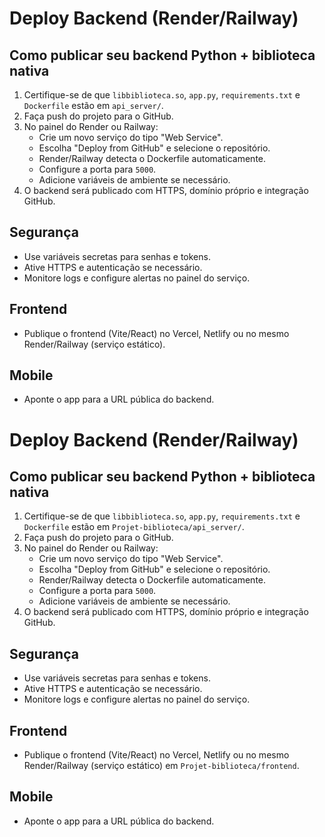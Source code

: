 # Deploy Backend (Render/Railway)

## Como publicar seu backend Python + biblioteca nativa

1. Certifique-se de que `libbiblioteca.so`, `app.py`, `requirements.txt` e `Dockerfile` estão em `api_server/`.
2. Faça push do projeto para o GitHub.
3. No painel do Render ou Railway:
   - Crie um novo serviço do tipo "Web Service".
   - Escolha "Deploy from GitHub" e selecione o repositório.
   - Render/Railway detecta o Dockerfile automaticamente.
   - Configure a porta para `5000`.
   - Adicione variáveis de ambiente se necessário.
4. O backend será publicado com HTTPS, domínio próprio e integração GitHub.

## Segurança
- Use variáveis secretas para senhas e tokens.
- Ative HTTPS e autenticação se necessário.
- Monitore logs e configure alertas no painel do serviço.

## Frontend
- Publique o frontend (Vite/React) no Vercel, Netlify ou no mesmo Render/Railway (serviço estático).

## Mobile
- Aponte o app para a URL pública do backend.
# Deploy Backend (Render/Railway)

## Como publicar seu backend Python + biblioteca nativa

1. Certifique-se de que `libbiblioteca.so`, `app.py`, `requirements.txt` e `Dockerfile` estão em `Projet-biblioteca/api_server/`.
2. Faça push do projeto para o GitHub.
3. No painel do Render ou Railway:
   - Crie um novo serviço do tipo "Web Service".
   - Escolha "Deploy from GitHub" e selecione o repositório.
   - Render/Railway detecta o Dockerfile automaticamente.
   - Configure a porta para `5000`.
   - Adicione variáveis de ambiente se necessário.
4. O backend será publicado com HTTPS, domínio próprio e integração GitHub.

## Segurança
- Use variáveis secretas para senhas e tokens.
- Ative HTTPS e autenticação se necessário.
- Monitore logs e configure alertas no painel do serviço.

## Frontend
- Publique o frontend (Vite/React) no Vercel, Netlify ou no mesmo Render/Railway (serviço estático) em `Projet-biblioteca/frontend`.

## Mobile
- Aponte o app para a URL pública do backend.
